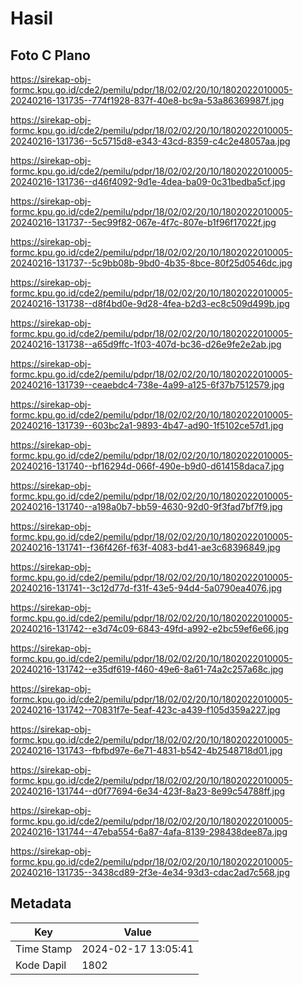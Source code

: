 # Hasil

## Foto C Plano

https://sirekap-obj-formc.kpu.go.id/cde2/pemilu/pdpr/18/02/02/20/10/1802022010005-20240216-131735--774f1928-837f-40e8-bc9a-53a86369987f.jpg

https://sirekap-obj-formc.kpu.go.id/cde2/pemilu/pdpr/18/02/02/20/10/1802022010005-20240216-131736--5c5715d8-e343-43cd-8359-c4c2e48057aa.jpg

https://sirekap-obj-formc.kpu.go.id/cde2/pemilu/pdpr/18/02/02/20/10/1802022010005-20240216-131736--d46f4092-9d1e-4dea-ba09-0c31bedba5cf.jpg

https://sirekap-obj-formc.kpu.go.id/cde2/pemilu/pdpr/18/02/02/20/10/1802022010005-20240216-131737--5ec99f82-067e-4f7c-807e-b1f96f17022f.jpg

https://sirekap-obj-formc.kpu.go.id/cde2/pemilu/pdpr/18/02/02/20/10/1802022010005-20240216-131737--5c9bb08b-9bd0-4b35-8bce-80f25d0546dc.jpg

https://sirekap-obj-formc.kpu.go.id/cde2/pemilu/pdpr/18/02/02/20/10/1802022010005-20240216-131738--d8f4bd0e-9d28-4fea-b2d3-ec8c509d499b.jpg

https://sirekap-obj-formc.kpu.go.id/cde2/pemilu/pdpr/18/02/02/20/10/1802022010005-20240216-131738--a65d9ffc-1f03-407d-bc36-d26e9fe2e2ab.jpg

https://sirekap-obj-formc.kpu.go.id/cde2/pemilu/pdpr/18/02/02/20/10/1802022010005-20240216-131739--ceaebdc4-738e-4a99-a125-6f37b7512579.jpg

https://sirekap-obj-formc.kpu.go.id/cde2/pemilu/pdpr/18/02/02/20/10/1802022010005-20240216-131739--603bc2a1-9893-4b47-ad90-1f5102ce57d1.jpg

https://sirekap-obj-formc.kpu.go.id/cde2/pemilu/pdpr/18/02/02/20/10/1802022010005-20240216-131740--bf16294d-066f-490e-b9d0-d614158daca7.jpg

https://sirekap-obj-formc.kpu.go.id/cde2/pemilu/pdpr/18/02/02/20/10/1802022010005-20240216-131740--a198a0b7-bb59-4630-92d0-9f3fad7bf7f9.jpg

https://sirekap-obj-formc.kpu.go.id/cde2/pemilu/pdpr/18/02/02/20/10/1802022010005-20240216-131741--f36f426f-f63f-4083-bd41-ae3c68396849.jpg

https://sirekap-obj-formc.kpu.go.id/cde2/pemilu/pdpr/18/02/02/20/10/1802022010005-20240216-131741--3c12d77d-f31f-43e5-94d4-5a0790ea4076.jpg

https://sirekap-obj-formc.kpu.go.id/cde2/pemilu/pdpr/18/02/02/20/10/1802022010005-20240216-131742--e3d74c09-6843-49fd-a992-e2bc59ef6e66.jpg

https://sirekap-obj-formc.kpu.go.id/cde2/pemilu/pdpr/18/02/02/20/10/1802022010005-20240216-131742--e35df619-f460-49e6-8a61-74a2c257a68c.jpg

https://sirekap-obj-formc.kpu.go.id/cde2/pemilu/pdpr/18/02/02/20/10/1802022010005-20240216-131742--70831f7e-5eaf-423c-a439-f105d359a227.jpg

https://sirekap-obj-formc.kpu.go.id/cde2/pemilu/pdpr/18/02/02/20/10/1802022010005-20240216-131743--fbfbd97e-6e71-4831-b542-4b2548718d01.jpg

https://sirekap-obj-formc.kpu.go.id/cde2/pemilu/pdpr/18/02/02/20/10/1802022010005-20240216-131744--d0f77694-6e34-423f-8a23-8e99c54788ff.jpg

https://sirekap-obj-formc.kpu.go.id/cde2/pemilu/pdpr/18/02/02/20/10/1802022010005-20240216-131744--47eba554-6a87-4afa-8139-298438dee87a.jpg

https://sirekap-obj-formc.kpu.go.id/cde2/pemilu/pdpr/18/02/02/20/10/1802022010005-20240216-131735--3438cd89-2f3e-4e34-93d3-cdac2ad7c568.jpg


## Metadata

| Key        | Value               |
| ---------- | ------------------- |
| Time Stamp | 2024-02-17 13:05:41 |
| Kode Dapil | 1802                |



